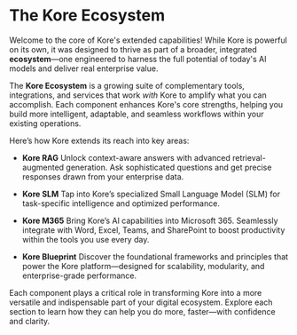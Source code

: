 # The Kore Ecosystem

Welcome to the core of Kore's extended capabilities! While Kore is powerful on its own, it was designed to thrive as part of a broader, integrated **ecosystem**—one engineered to harness the full potential of today's AI models and deliver real enterprise value.

The **Kore Ecosystem** is a growing suite of complementary tools, integrations, and services that work *with* Kore to amplify what you can accomplish. Each component enhances Kore's core strengths, helping you build more intelligent, adaptable, and seamless workflows within your existing operations.

Here’s how Kore extends its reach into key areas:

* **Kore RAG**
  Unlock context-aware answers with advanced retrieval-augmented generation. Ask sophisticated questions and get precise responses drawn from your enterprise data.

* **Kore SLM**
  Tap into Kore’s specialized Small Language Model (SLM) for task-specific intelligence and optimized performance.

* **Kore M365**
  Bring Kore’s AI capabilities into Microsoft 365. Seamlessly integrate with Word, Excel, Teams, and SharePoint to boost productivity within the tools you use every day.

* **Kore Blueprint**
  Discover the foundational frameworks and principles that power the Kore platform—designed for scalability, modularity, and enterprise-grade performance.

Each component plays a critical role in transforming Kore into a more versatile and indispensable part of your digital ecosystem. Explore each section to learn how they can help you do more, faster—with confidence and clarity.
